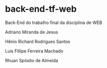 # back-end-tf-web
Back-End do trabalho final da disciplina de WEB

Adriano Miranda de Jesus

Hênio Richard Rodrigues Santos

Luis Fillipe Ferreira Machado

Rhuan Spósito de Almeida